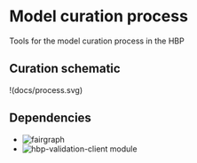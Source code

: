 # Model curation process
Tools for the model curation process in the HBP

## Curation schematic

!(docs/process.svg)


## Dependencies


- ![fairgraph]()
- ![hbp-validation-client module]()
